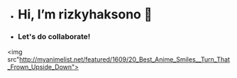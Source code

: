 - <h1> Hi, I’m rizkyhaksono 👋</h1>

- <h3>Let's do collaborate!</h3>

<img src"http://myanimelist.net/featured/1609/20_Best_Anime_Smiles__Turn_That_Frown_Upside_Down">


<!---
rizkyhaksono/rizkyhaksono is a ✨ special ✨ repository because its `README.md` (this file) appears on your GitHub profile.
You can click the Preview link to take a look at your changes.
--->
